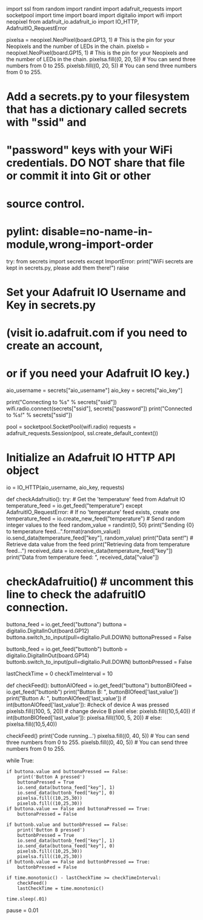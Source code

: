 import ssl
from random import randint
import adafruit_requests
import socketpool
import time
import board
import digitalio
import wifi
import neopixel
from adafruit_io.adafruit_io import IO_HTTP, AdafruitIO_RequestError

pixelsa = neopixel.NeoPixel(board.GP13, 1)    # This is the pin for your Neopixels and the number of LEDs in the chain.
pixelsb = neopixel.NeoPixel(board.GP15, 1)    # This is the pin for your Neopixels and the number of LEDs in the chain.
pixelsa.fill((0, 20, 5)) # You can send three numbers from 0 to 255.
pixelsb.fill((0, 20, 5)) # You can send three numbers from 0 to 255.

# Add a secrets.py to your filesystem that has a dictionary called secrets with "ssid" and
# "password" keys with your WiFi credentials. DO NOT share that file or commit it into Git or other
# source control.
# pylint: disable=no-name-in-module,wrong-import-order
try:
    from secrets import secrets
except ImportError:
    print("WiFi secrets are kept in secrets.py, please add them there!")
    raise

# Set your Adafruit IO Username and Key in secrets.py
# (visit io.adafruit.com if you need to create an account,
# or if you need your Adafruit IO key.)
aio_username = secrets["aio_username"]
aio_key = secrets["aio_key"]

print("Connecting to %s" % secrets["ssid"])
wifi.radio.connect(secrets["ssid"], secrets["password"])
print("Connected to %s!" % secrets["ssid"])

pool = socketpool.SocketPool(wifi.radio)
requests = adafruit_requests.Session(pool, ssl.create_default_context())
# Initialize an Adafruit IO HTTP API object
io = IO_HTTP(aio_username, aio_key, requests)

def checkAdafruitio():
    try:
        # Get the 'temperature' feed from Adafruit IO
        temperature_feed = io.get_feed("temperature")
    except AdafruitIO_RequestError:
        # If no 'temperature' feed exists, create one
        temperature_feed = io.create_new_feed("temperature")
    # Send random integer values to the feed
    random_value = randint(0, 50)
    print("Sending {0} to temperature feed...".format(random_value))
    io.send_data(temperature_feed["key"], random_value)
    print("Data sent!")
    # Retrieve data value from the feed
    print("Retrieving data from temperature feed...")
    received_data = io.receive_data(temperature_feed["key"])
    print("Data from temperature feed: ", received_data["value"])

# checkAdafruitio() # uncomment this line to check the adafruitIO connection.

buttona_feed = io.get_feed("buttona")
buttona = digitalio.DigitalInOut(board.GP12)
buttona.switch_to_input(pull=digitalio.Pull.DOWN)
buttonaPressed = False

buttonb_feed = io.get_feed("buttonb")
buttonb = digitalio.DigitalInOut(board.GP14)
buttonb.switch_to_input(pull=digitalio.Pull.DOWN)
buttonbPressed = False

lastCheckTime = 0
checkTimeInterval = 10

def checkFeed():
    buttonAIOfeed = io.get_feed("buttona")
    buttonBIOfeed = io.get_feed("buttonb")
    print("Button B: ", buttonBIOfeed['last_value'])
    print("Button A: ", buttonAIOfeed['last_value'])
    if int(buttonAIOfeed['last_value']): #check of device A was pressed
        pixelsb.fill((100, 5, 20)) # change device B pixel
    else:
        pixelsb.fill((10,5,40))
    if int(buttonBIOfeed['last_value']):
        pixelsa.fill((100, 5, 20)) # 
    else:
        pixelsa.fill((10,5,40))

checkFeed()
print('Code running...')
pixelsa.fill((0, 40, 5)) # You can send three numbers from 0 to 255.
pixelsb.fill((0, 40, 5)) # You can send three numbers from 0 to 255.

while True:

    if buttona.value and buttonaPressed == False:
        print('Button A pressed')
        buttonaPressed = True
        io.send_data(buttona_feed["key"], 1)
        io.send_data(buttonb_feed["key"], 0)
        pixelsa.fill((10,25,30))
        pixelsb.fill((10,25,30))
    if buttona.value == False and buttonaPressed == True:
        buttonaPressed = False
        
    if buttonb.value and buttonbPressed == False:
        print('Button B pressed')
        buttonbPressed = True
        io.send_data(buttonb_feed["key"], 1)
        io.send_data(buttona_feed["key"], 0)
        pixelsb.fill((10,25,30))
        pixelsa.fill((10,25,30))
    if buttonb.value == False and buttonbPressed == True:
        buttonbPressed = False
        
    if time.monotonic() - lastCheckTime >= checkTimeInterval:
        checkFeed()
        lastCheckTime = time.monotonic()

    time.sleep(.01)

pause = 0.01

